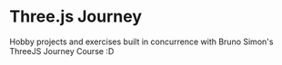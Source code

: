# Three.js Journey

Hobby projects and exercises built in concurrence with Bruno Simon's ThreeJS Journey Course :D
